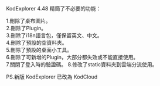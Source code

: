 KodExplorer 4.48 精簡了不必要的功能：
  
1.刪除了桌布圖片。  
2.刪除了Plugin。  
3.刪除了i18n語言包，僅保留英文、中文。  
4.刪除了預設的空資料夾。  
5.刪除了預設的桌面小工具。  
6.刪除了可新增的Plugin，大部分都失效或不能直接使用。  
7.關閉了登入時的驗證碼。
8.修改了static資料夾到雲端分流使用。
  
PS.新版 KodExplorer 已改為 KodCloud

